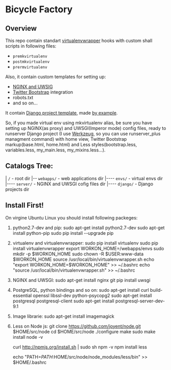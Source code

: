 # Bicycle Factory

## Overview

This repo contain standart [virtualenvwrapper](http://virtualenvwrapper.readthedocs.org/en/latest/ "virtualenvwrapper") hooks with custom shall scripts in following files:

* `premkvirtualenv`
* `postmkvirtualenv`
* `prermvirtualenv`

Also, it contain custom templates for setting up:

* [NGINX and UWSIG](https://uwsgi.readthedocs.org/en/latest/tutorials/Django_and_nginx.html "NGINX and UWSIG")
* [Twitter Bootstrap](http://getbootstrap.com/ "Twitter Bootstrap") integration
* robots.txt
* and so on...

It contain [Django project template](https://docs.djangoproject.com/en/1.6/ref/django-admin/#startproject-projectname-destination "Django project template"), made [by example](https://github.com/django/django/tree/master/django/conf/project_template/ "by example").

So, if you made virtual env using mkvirtualenv alias, be sure you have setting up NGINX(as proxy) and UWSGI(Imperor mode) config files, ready to runserver Django project (I use [Werkzeug](http://werkzeug.pocoo.org/ "Werkzeug"), so you can use runserver_plus managment command) with home view, Twitter Bootstrap markup(base.html, home.html) and Less styles(bootstrap.less, variables.less, my_main.less, my_mixins.less...).

## Catalogs Tree:

| `/` - root dir
|-- `webapps/` - web applications dir
|---- `envs/` - virtual envs dir
|---- `server/` - NGINX and UWSGI cofig files dir
|---- `django/` - Django projects dir

## Install First!

On virgine Ubuntu Linux you should install following packeges:

1. python2.7-dev and pip:
    sudo apt-get install python2.7-dev
    sudo apt-get install python-pip
    sudo pip install --upgrade pip
2. virtualenv and virtualenvwrapper:
    sudo pip install virtualenv
    sudo pip install virtualenvwrapper
    export WORKON_HOME=/webapps/envs
    sudo mkdir -p $WORKON_HOME
    sudo chown -R $USER:www-data $WORKON_HOME
    source /usr/local/bin/virtualenvwrapper.sh
    echo "export WORKON_HOME=$WORKON_HOME" >> ~/.bashrc
    echo "source /usr/local/bin/virtualenvwrapper.sh" >> ~/.bashrc
3. NGINX and UWSGI:
    sudo apt-get install nginx git
    pip install uwsgi
4. PostgreSQL, python bindings and so on:
    sudo apt-get install curl build-essential openssl libssl-dev python-psycopg2
    sudo apt-get install postgresql postgresql-client
    sudo apt-get install postgresql-server-dev-9.1
5. Image librarie:
    sudo apt-get install imagemagick
6. Less on Node js:
    git clone https://github.com/joyent/node.git $HOME/src/node
    cd $HOME/src/node
    ./configure
    make
    sudo make install
    node -v

    curl http://npmjs.org/install.sh | sudo sh
    npm -v
    npm install less

    echo "PATH=$PATH:$HOME/src/node/node_modules/less/bin" >> $HOME/.bashrc
